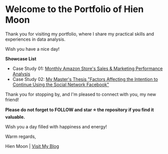 # Welcome to the Portfolio of Hien Moon
Thank you for visiting my portfolio, where I share my practical skills and experiences in data analysis.

Wish you have a nice day!

**Showcase List**
+ Case Study 01: [Monthly Amazon Store's Sales & Marketing Performance Analysis](https://github.com/hienmoon1017/Amazon-Store-Sales-Marketing-Performance-Analysis/edit/main/README.md)
+ Case Study 02: [My Master's Thesis "Factors Affecting the Intention to Continue Using the Social Network Facebook"](https://github.com/hienmoon1017/master-thesis/blob/main/README.md)

Thank you for stopping by, and I'm pleased to connect with you, my new friend!

**Please do not forget to FOLLOW and star ⭐ the repository if you find it valuable.**

Wish you a day filled with happiness and energy!

Warm regards,

Hien Moon | [Visit My Blog](https://hienmoon.com/?utm_source=github&utm_medium=readme)
